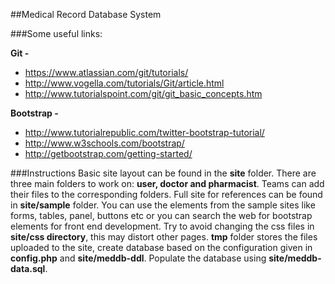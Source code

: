 ##Medical Record Database System

###Some useful links:

**Git -**
* https://www.atlassian.com/git/tutorials/
* http://www.vogella.com/tutorials/Git/article.html
* http://www.tutorialspoint.com/git/git_basic_concepts.htm

**Bootstrap -**
* http://www.tutorialrepublic.com/twitter-bootstrap-tutorial/
* http://www.w3schools.com/bootstrap/
* http://getbootstrap.com/getting-started/

###Instructions
Basic site layout can be found in the **site** folder. There are three main folders to work on: **user, doctor and pharmacist**. Teams can add their files to the corresponding folders. Full site for references can be found in **site/sample** folder. You can use the elements from the sample sites like forms, tables, panel, buttons etc or you can search the web for bootstrap elements for front end development. Try to avoid changing the css files in **site/css directory**, this may distort other pages.
**tmp** folder stores the files uploaded to the site, create database based on the configuration given in **config.php** and **site/meddb-ddl**. Populate the database using **site/meddb-data.sql**.



